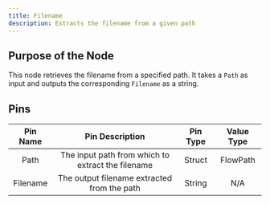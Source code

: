 ```yaml
---
title: Filename
description: Extracts the filename from a given path
---
```


## Purpose of the Node
This node retrieves the filename from a specified path. It takes a `Path` as input and outputs the corresponding `Filename` as a string.

## Pins

| Pin Name | Pin Description | Pin Type | Value Type |
|:----------:|:-------------:|:------:|:------:|
| Path | The input path from which to extract the filename | Struct | FlowPath |
| Filename | The output filename extracted from the path | String | N/A |